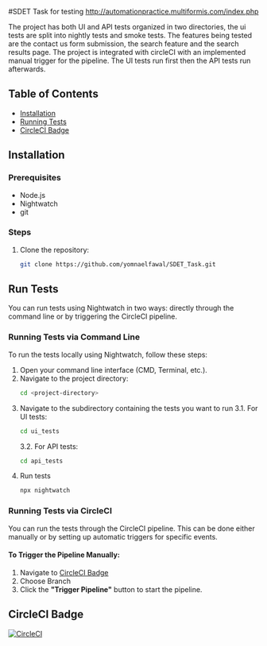 #SDET Task for testing  http://automationpractice.multiformis.com/index.php

The project has both UI and API tests organized in two directories, the ui tests are split into nightly tests and smoke tests. The features being tested are the contact us form submission, the search feature and the search results page.
The project is integrated with circleCI with an implemented manual trigger for the pipeline. The UI tests run first then the API tests run afterwards.

## Table of Contents
- [Installation](#installation)
- [Running Tests](#run-tests)
- [CircleCI Badge](#circleci-badge)
  
## Installation

### Prerequisites
- Node.js
- Nightwatch
- git

### Steps
1. Clone the repository:
   ```bash
   git clone https://github.com/yomnaelfawal/SDET_Task.git

## Run Tests
You can run tests using Nightwatch in two ways: directly through the command line or by triggering the CircleCI pipeline.

### Running Tests via Command Line

To run the tests locally using Nightwatch, follow these steps:

1. Open your command line interface (CMD, Terminal, etc.).
2. Navigate to the project directory:
   ```bash
   cd <project-directory>
3. Navigate to the subdirectory containing the tests you want to run
   3.1. For UI tests:
   ```bash
   cd ui_tests
   ```
   3.2. For API tests:
   ```bash
   cd api_tests
   ```
4. Run tests
   ```bash
   npx nightwatch
   ```
   
### Running Tests via CircleCI

You can run the tests through the CircleCI pipeline. This can be done either manually or by setting up automatic triggers for specific events.

#### To Trigger the Pipeline Manually:

1. Navigate to [CircleCI Badge](#circleci-badge)
2. Choose Branch
4. Click the **"Trigger Pipeline"** button to start the pipeline.

## CircleCI Badge

[![CircleCI](https://dl.circleci.com/status-badge/img/gh/yomnaelfawal/SDET_Task/tree/master.svg?style=svg)](https://dl.circleci.com/status-badge/redirect/gh/yomnaelfawal/SDET_Task/tree/master)
